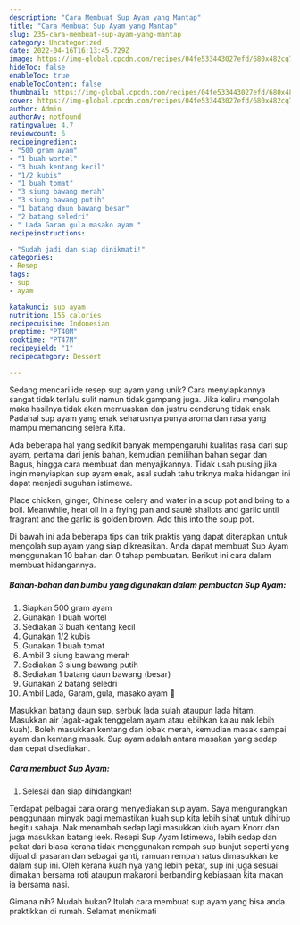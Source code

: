```yaml
---
description: "Cara Membuat Sup Ayam yang Mantap"
title: "Cara Membuat Sup Ayam yang Mantap"
slug: 235-cara-membuat-sup-ayam-yang-mantap
category: Uncategorized
date: 2022-04-16T16:13:45.729Z
image: https://img-global.cpcdn.com/recipes/04fe533443027efd/680x482cq70/sup-ayam-foto-resep-utama.jpg
hideToc: false
enableToc: true
enableTocContent: false
thumbnail: https://img-global.cpcdn.com/recipes/04fe533443027efd/680x482cq70/sup-ayam-foto-resep-utama.jpg
cover: https://img-global.cpcdn.com/recipes/04fe533443027efd/680x482cq70/sup-ayam-foto-resep-utama.jpg
author: Admin
authorAv: notfound
ratingvalue: 4.7
reviewcount: 6
recipeingredient:
- "500 gram ayam"
- "1 buah wortel"
- "3 buah kentang kecil"
- "1/2 kubis"
- "1 buah tomat"
- "3 siung bawang merah"
- "3 siung bawang putih"
- "1 batang daun bawang besar"
- "2 batang seledri"
- " Lada Garam gula masako ayam "
recipeinstructions:

- "Sudah jadi dan siap dinikmati!"
categories:
- Resep
tags:
- sup
- ayam

katakunci: sup ayam 
nutrition: 155 calories
recipecuisine: Indonesian
preptime: "PT40M"
cooktime: "PT47M"
recipeyield: "1"
recipecategory: Dessert

---
```





Sedang mencari ide resep sup ayam yang unik? Cara menyiapkannya sangat tidak terlalu sulit namun tidak gampang juga. Jika keliru mengolah maka hasilnya tidak akan memuaskan dan justru cenderung tidak enak. Padahal sup ayam yang enak seharusnya punya aroma dan rasa yang mampu memancing selera Kita.





Ada beberapa hal yang sedikit banyak mempengaruhi kualitas rasa dari sup ayam, pertama dari jenis bahan, kemudian pemilihan bahan segar dan Bagus, hingga cara membuat dan menyajikannya. Tidak usah pusing jika ingin menyiapkan sup ayam enak,      asal sudah tahu triknya maka hidangan ini dapat menjadi suguhan istimewa.














Place chicken, ginger, Chinese celery and water in a soup pot and bring to a boil. Meanwhile, heat oil in a frying pan and sauté shallots and garlic until fragrant and the garlic is golden brown. Add this into the soup pot.






Di bawah ini ada beberapa tips dan trik praktis yang dapat diterapkan untuk mengolah sup ayam yang siap dikreasikan. Anda dapat membuat Sup Ayam menggunakan 10 bahan dan 0 tahap pembuatan. Berikut ini cara dalam membuat hidangannya.

<!--inarticleads1-->

##### Bahan-bahan dan bumbu yang digunakan dalam pembuatan Sup Ayam:

1. Siapkan 500 gram ayam
1. Gunakan 1 buah wortel
1. Sediakan 3 buah kentang kecil
1. Gunakan 1/2 kubis
1. Gunakan 1 buah tomat
1. Ambil 3 siung bawang merah
1. Sediakan 3 siung bawang putih
1. Sediakan 1 batang daun bawang (besar)
1. Gunakan 2 batang seledri
1. Ambil  Lada, Garam, gula, masako ayam 🐔


Masukkan batang daun sup, serbuk lada sulah ataupun lada hitam. Masukkan air (agak-agak tenggelam ayam atau lebihkan kalau nak lebih kuah). Boleh masukkan kentang dan lobak merah, kemudian masak sampai ayam dan kentang masak. Sup ayam adalah antara masakan yang sedap dan cepat disediakan. 

<!--inarticleads2-->

##### Cara membuat Sup Ayam:


1. Selesai dan siap dihidangkan!

Terdapat pelbagai cara orang menyediakan sup ayam. Saya mengurangkan penggunaan minyak bagi memastikan kuah sup kita lebih sihat untuk dihirup begitu sahaja. Nak menambah sedap lagi masukkan kiub ayam Knorr dan juga masukkan batang leek. Resepi Sup Ayam Istimewa, lebih sedap dan pekat dari biasa kerana tidak menggunakan rempah sup bunjut seperti yang dijual di pasaran dan sebagai ganti, ramuan rempah ratus dimasukkan ke dalam sup ini. Oleh kerana kuah nya yang lebih pekat, sup ini juga sesuai dimakan bersama roti ataupun makaroni berbanding kebiasaan kita makan ia bersama nasi. 

Gimana nih? Mudah bukan? Itulah cara membuat sup ayam yang bisa anda praktikkan di rumah. Selamat menikmati
